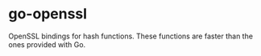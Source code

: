 # go-openssl
OpenSSL bindings for hash functions. These functions are faster than the ones provided with Go.
